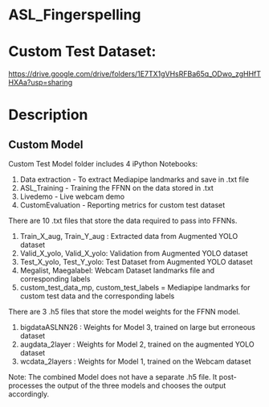 # ASL_Fingerspelling

# Custom Test Dataset:

https://drive.google.com/drive/folders/1E7TX1gVHsRFBa65q_ODwo_zgHHfTHXAa?usp=sharing

# Description

## Custom Model

Custom Test Model folder includes 4 iPython Notebooks:

1) Data extraction - To extract Mediapipe landmarks and save in .txt file
2) ASL_Training - Training the FFNN on the data stored in .txt
3) Livedemo - Live webcam demo
4) CustomEvaluation - Reporting metrics for custom test dataset


There are 10 .txt files that store the data required to pass into FFNNs.

1) Train_X_aug, Train_Y_aug : Extracted data from Augmented YOLO dataset
2) Valid_X_yolo, Valid_X_yolo: Validation from Augmented YOLO dataset
3) Test_X_yolo, Test_Y_yolo: Test Dataset from Augmented YOLO dataset
4) Megalist, Maegalabel: Webcam Dataset landmarks file and corresponding labels
5) custom_test_data_mp, custom_test_labels = Mediapipe landmarks for custom test data and the corresponding labels

There are 3 .h5 files that store the model weights for the FFNN model.

1) bigdataASLNN26 : Weights for Model 3, trained on large but erroneous dataset
2) augdata_2layer : Weights for Model 2, trained on the augmented YOLO dataset
3) wcdata_2layers : Weights for Model 1, trained on the Webcam dataset

Note: The combined Model does not have a separate .h5 file. It post-processes the output of the three models and chooses the output accordingly.
